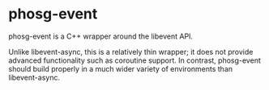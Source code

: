 # phosg-event

phosg-event is a C++ wrapper around the libevent API.

Unlike libevent-async, this is a relatively thin wrapper; it does not provide advanced functionality such as coroutine support. In contrast, phosg-event should build properly in a much wider variety of environments than libevent-async.
